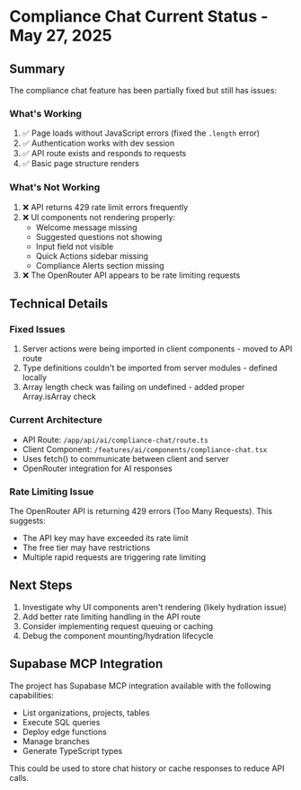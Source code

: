 # Compliance Chat Current Status - May 27, 2025

## Summary
The compliance chat feature has been partially fixed but still has issues:

### What's Working
1. ✅ Page loads without JavaScript errors (fixed the `.length` error)
2. ✅ Authentication works with dev session
3. ✅ API route exists and responds to requests
4. ✅ Basic page structure renders

### What's Not Working
1. ❌ API returns 429 rate limit errors frequently
2. ❌ UI components not rendering properly:
   - Welcome message missing
   - Suggested questions not showing
   - Input field not visible
   - Quick Actions sidebar missing
   - Compliance Alerts section missing
3. ❌ The OpenRouter API appears to be rate limiting requests

## Technical Details

### Fixed Issues
1. Server actions were being imported in client components - moved to API route
2. Type definitions couldn't be imported from server modules - defined locally
3. Array length check was failing on undefined - added proper Array.isArray check

### Current Architecture
- API Route: `/app/api/ai/compliance-chat/route.ts`
- Client Component: `/features/ai/components/compliance-chat.tsx`
- Uses fetch() to communicate between client and server
- OpenRouter integration for AI responses

### Rate Limiting Issue
The OpenRouter API is returning 429 errors (Too Many Requests). This suggests:
- The API key may have exceeded its rate limit
- The free tier may have restrictions
- Multiple rapid requests are triggering rate limiting

## Next Steps
1. Investigate why UI components aren't rendering (likely hydration issue)
2. Add better rate limiting handling in the API route
3. Consider implementing request queuing or caching
4. Debug the component mounting/hydration lifecycle

## Supabase MCP Integration
The project has Supabase MCP integration available with the following capabilities:
- List organizations, projects, tables
- Execute SQL queries
- Deploy edge functions
- Manage branches
- Generate TypeScript types

This could be used to store chat history or cache responses to reduce API calls.